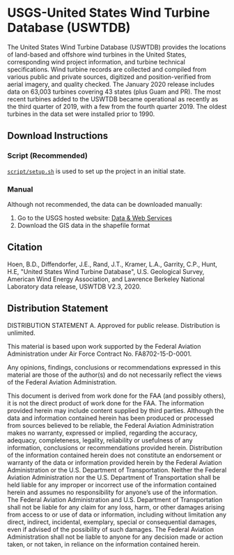 # USGS-United States Wind Turbine Database (USWTDB)

The United States Wind Turbine Database (USWTDB) provides the locations of land-based and offshore wind turbines in the United States, corresponding wind project information, and turbine technical specifications. Wind turbine records are collected and compiled from various public and private sources, digitized and position-verified from aerial imagery, and quality checked. The January 2020 release includes data on 63,003 turbines covering 43 states (plus Guam and PR). The most recent turbines added to the USWTDB became operational as recently as the third quarter of 2019, with a few from the fourth quarter 2019. The oldest turbines in the data set were installed prior to 1990.

## Download Instructions

### Script (Recommended)

[`script/setup.sh`](../../script/setup.sh) is used to set up the project in an initial state.

### Manual

Although not recommended, the data can be downloaded manually:

1. Go to the USGS hosted website: [Data & Web Services](https://eerscmap.usgs.gov/uswtdb/data/)
2. Download the GIS data in the shapefile format

## Citation

Hoen, B.D., Diffendorfer, J.E., Rand, J.T., Kramer, L.A., Garrity, C.P., Hunt, H.E, "United States Wind Turbine Database", U.S. Geological Survey, American Wind Energy Association, and Lawrence Berkeley National Laboratory data release, USWTDB V2.3, 2020.

## Distribution Statement

DISTRIBUTION STATEMENT A. Approved for public release. Distribution is unlimited.

This material is based upon work supported by the Federal Aviation Administration under Air Force Contract No. FA8702-15-D-0001.

Any opinions, findings, conclusions or recommendations expressed in this material are those of the author(s) and do not necessarily reflect the views of the Federal Aviation Administration.

This document is derived from work done for the FAA (and possibly others), it is not the direct product of work done for the FAA. The information provided herein may include content supplied by third parties.  Although the data and information contained herein has been produced or processed from sources believed to be reliable, the Federal Aviation Administration makes no warranty, expressed or implied, regarding the accuracy, adequacy, completeness, legality, reliability or usefulness of any information, conclusions or recommendations provided herein. Distribution of the information contained herein does not constitute an endorsement or warranty of the data or information provided herein by the Federal Aviation Administration or the U.S. Department of Transportation.  Neither the Federal Aviation Administration nor the U.S. Department of Transportation shall be held liable for any improper or incorrect use of the information contained herein and assumes no responsibility for anyone’s use of the information. The Federal Aviation Administration and U.S. Department of Transportation shall not be liable for any claim for any loss, harm, or other damages arising from access to or use of data or information, including without limitation any direct, indirect, incidental, exemplary, special or consequential damages, even if advised of the possibility of such damages. The Federal Aviation Administration shall not be liable to anyone for any decision made or action taken, or not taken, in reliance on the information contained herein.
